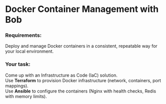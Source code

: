 # Docker Container Management with Bob

### Requirements:

Deploy and manage Docker containers in a consistent, repeatable way for your local environment.

### Your task:

Come up with an Infrastructure as Code (IaC) solution. <br>
Use **Terraform** to provision Docker infrastructure (network, containers, port mappings). <br>
Use **Ansible** to configure the containers (Nginx with health checks, Redis with memory limits). <br>